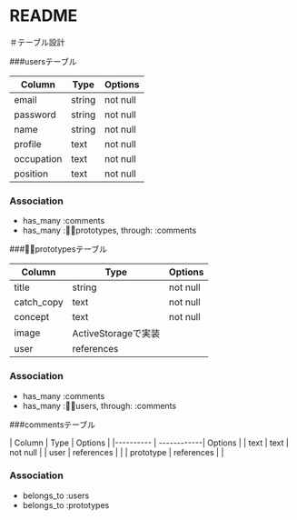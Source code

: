 # README

＃テーブル設計

###usersテーブル 

| Column    | Type       | Options            |
| --------- | ---------- | ------------------ |
| email     | string     | not null           |
| password  | string     | not null           |
| name      | string     | not null           |
| profile   | text       | not null           |
| occupation| text       | not null           |
| position  | text       | not null           |

### Association

- has_many :comments
- has_many :prototypes, through: :comments



###prototypesテーブル

| Column    | Type               | Options            |
| ----------| ------------------ | ------------------ |
| title     | string             | not null           |
| catch_copy| text               | not null           |
| concept   | text               | not null           |
| image     | ActiveStorageで実装 |                    |
| user      | references         |                    |

### Association

- has_many :comments
- has_many :users, through: :comments
<!-- １対多数 -->


###commentsテーブル

| Column    | Type        | Options    |
|---------- | ------------| Options    |
| text      | text        | not null   |
| user      | references  |            |
| prototype | references  |            |

### Association

- belongs_to :users
- belongs_to :prototypes
<!-- 一対一 -->
